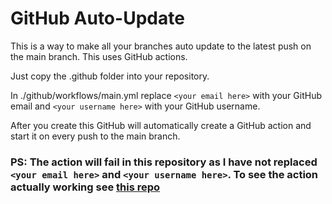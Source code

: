 # GitHub Auto-Update

This is a way to make all your branches auto update to the latest push on the main branch. This uses GitHub actions. 

Just copy the .github folder into your repository. </br>

In ./github/workflows/main.yml replace `<your email here>` with your GitHub email and `<your username here>` with your GitHub username.

After you create this GitHub will automatically create a GitHub action and start it on every push to the main branch.

### PS: The action will fail in this repository as I have not replaced `<your email here>` and `<your username here>`. To see the action actually working see [this repo](https://github.com/Wambyat/IISC-Determining-anomalies-in-the-stock-market)
